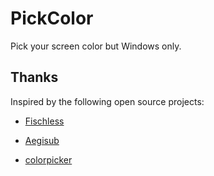 # PickColor

Pick your screen color but Windows only.

## Thanks

Inspired by the following open source projects:

- [Fischless](https://github.com/GenshinMatrix/Fischless)
- [Aegisub](https://github.com/Aegisub/Aegisub)

- [colorpicker](https://github.com/jamesnet214/colorpicker)
